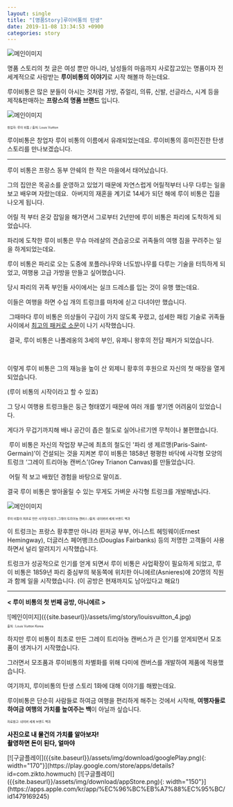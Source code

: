 ```yaml
---
layout: single
title: "[명품Story]루이비통의 탄생"
date: 2019-11-08 13:34:53 +0900
categories: story
---
```


![메인이미지]({{site.baseurl}}/assets/img/story/louisvuitton.png)

명품 스토리의 첫 글은 여성 뿐만 아니라,
남성들의 마음까지 사로잡고있는 명품이자 전 세계적으로 사랑받는 <b>루이비통의 이야기</b>로 시작 해볼까 하는데요.

루이비통은 많은 분들이 아시는 것처럼 가방, 쥬얼리, 의류, 신발, 선글라스, 시계 등을 제작&판매하는 <b>프랑스의 명품 브랜드</b> 입니다.

![메인이미지]({{site.baseurl}}/assets/img/story/louisvuitton_2.jpg)
<p style="font-size: 0.5em">창업자: 루이 비통 / 출처: Louis Vuitton</p>

​루이비통은 창업자 루이 비통의 이름에서 유래되었는데요. 루이비통의 흥미진진한 탄생 스토리를 만나보겠습니다.

---------------------

루이 비통은 프랑스 동부 안쉐의
한 작은 마을에서 태어났습니다.

그의 집안은 목공소를
운영하고 있었기 때문에
자연스럽게 어릴적부터 나무 다루는 일을
보고 배우며 자랐는데요.
​
아버지의 재혼을 계기로 
14세가 되던 해에 루이 비통은
집을 나오게 됩니다.

어릴 적 부터 온갖 잡일을 해가면서
그로부터 2년만에 루이 비통은 
파리에 도착하게 되었습니다.

파리에 도착한 루이 비통은
무슈 마레샬의 견습공으로
귀족들의 여행 짐을 꾸려주는
일을 하게되었는데요.


루이 비통은 파리로 오는 도중에
포플러나무와 너도밤나무를 다루는
기술을 터득하게 되었고,
여행용 고급 가방을 만들고 싶어했습니다.


당시 파리의 귀족 부인들 사이에서는
실크 드레스를 입는 것이 유행 했는데요.


이들은 여행을 하면 수십 개의 트렁크를
마차에 싣고 다녀야만 했습니다.

​
그때마다 루이 비통은 의상들이
구김이 가지 않도록 꾸렸고,
섬세한 패킹 기술로 귀족들 사이에서
<U>최고의 패커로 소문</U>이 나기 시작했습니다.

​
결국, 루이 비통은
나폴레옹의 3세의 부인,
유제니 왕후의 전담 패커가 되었습니다.

​

이렇게 루이 비통은 그의 재능을 높이 산 외제니 황후의 후원으로 자신의 첫 매장을 열게 되었습니다.

(루이 비통의 시작이라고 할 수 있죠)

그 당시 여행용 트렁크들은 둥근 형태였기 때문에 여러 개를 쌓기엔 어려움이 있었습니다.

게다가 무겁기까지해 배나 공간이 좁은 철도로 실어나르기엔 무척이나 불편했습니다.

​
루이 비통은 자신의 작업장 부근에 최초의 철도인 '파리 생 제르맹(Paris-Saint-Germain)’이 건설되는 것을 지켜본 루이 비통은 1858년 평평한 바닥에 사각형 모양의 트렁크 ‘그레이 트리아농 캔버스’(Grey Trianon Canvas)를 만들었습니다.

​
어릴 적 보고 배웠던 경험을 바탕으로 말이죠.


결국 루이 비통은 쌓아올릴 수 있는 무게도 가벼운 사각형 트렁크를 개발해냅니다.

![메인이미지]({{site.baseurl}}/assets/img/story/louisvuitton_3.jpg)
<p style="font-size: 0.5em">루이 비통이 최초로 만든 사각형 트렁크 ,그레이 트리아농 캔버스 /출처: 네이버버 세계 브랜드 백과</p>

이 트렁크는 프랑스 황후뿐만 아니라 윈저공 부부, 어니스트 헤밍웨이(Ernest Hemingway), 더글러스 페어뱅크스(Douglas Fairbanks) 등의 저명한 고객들이 사용하면서 널리 알려지기 시작했습니다.

트렁크가 성공적으로 인기를 얻게 되면서 루이 비통은 사업확장이 필요하게 되었고, 루이 비통은 1859년 파리 중심부의 북동쪽에 위치한 아니에르(Asnieres)에 20명의 직원과 함께 일을 시작했습니다. (이 공방은 현재까지도 남아있다고 해요!)

------------------------------

<p><b>< 루이 비통의 첫 번째 공방, 아니에르 ></b></p>
![메인이미지]({{site.baseurl}}/assets/img/story/louisvuitton_4.jpg)
<p style="font-size: 0.5em">출처 : Louis Vuitton Korea</p>

하지만 루이 비통이 최초로 만든 그레이 트리아농 캔버스가 큰 인기를 얻게되면서 모조품이 생겨나기 시작했습니다.

​그러면서 모조품과 루이비통의 차별화를 위해 다미에 캔버스를 개발하여 제품에 적용했습니다.

여기까지, 루이비통의 탄생 스토리 1화에 대해 이야기를 해봤는데요.

루이비통은 단순히 사람들로 하여금 여행을 편리하게 해주는 것에서 시작해, <b>여행자들로 하여금 여행의 가치를 높여주는 백</b>이 아닐까 싶습니다.


<p style="font-size: 0.5em">자료참고: 네이버 세계 브랜드 백과</p>

<p>
  <b style="color: black;">
    사진으로 내 물건의 가치를 알아보자!<br/>
    촬영하면 돈이 된다, 얼마야
  </b>
</p>
[![구글플레이]({{site.baseurl}}/assets/img/download/googlePlay.png){: width="170"}](https://play.google.com/store/apps/details?id=com.zikto.howmuch)
[![구글플레이]({{site.baseurl}}/assets/img/download/appStore.png){: width="150"}](https://apps.apple.com/kr/app/%EC%96%BC%EB%A7%88%EC%95%BC/id1479169245)